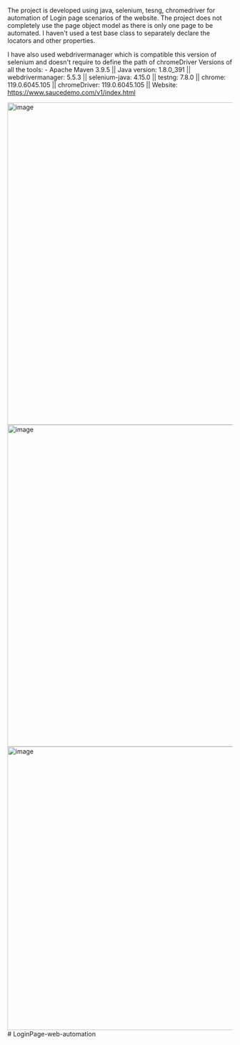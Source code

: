The project is developed using java, selenium, tesng, chromedriver for automation of Login page scenarios of the website. The project does not completely use the page object model as there is only one page to be automated. I haven't used a test base class to separately declare the locators and other properties. 

I have also used webdrivermanager which is compatible this version of selenium and doesn't require to define the path of chromeDriver
Versions of all the tools: - Apache Maven 3.9.5 || Java version: 1.8.0_391 || webdrivermanager: 5.5.3 || selenium-java: 4.15.0 || testng: 7.8.0 || chrome: 119.0.6045.105 || chromeDriver: 119.0.6045.105 || 
Website: https://www.saucedemo.com/v1/index.html







<img width="722" alt="image" src="https://github.com/LordAjinkya/LoginPage-web-automation/assets/55977408/46f5e21c-04d0-4657-82e3-5c4f559cc162">


<img width="721" alt="image" src="https://github.com/LordAjinkya/LoginPage-web-automation/assets/55977408/a818d31d-5f9b-40e9-bddb-66da339e65e2">


<img width="635" alt="image" src="https://github.com/LordAjinkya/LoginPage-web-automation/assets/55977408/e8a2bc3a-2d8c-4f5c-abf4-b6805046e29d">
# LoginPage-web-automation
